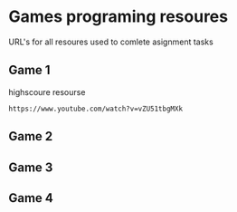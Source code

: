 # Games programing resoures

URL's for all resoures used to comlete asignment tasks

## Game 1

highscoure resourse
```
https://www.youtube.com/watch?v=vZU51tbgMXk
```
## Game 2

## Game 3

## Game 4